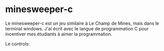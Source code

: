 # minesweeper-c
Le minesweeper-c est un jeu similaire à Le Champ de Mines, mais dans le terminal windows.
J'ai écrit avec le langue de programmation C pour incentiver mes étudiants à aimer la programmation.

Le controls:

